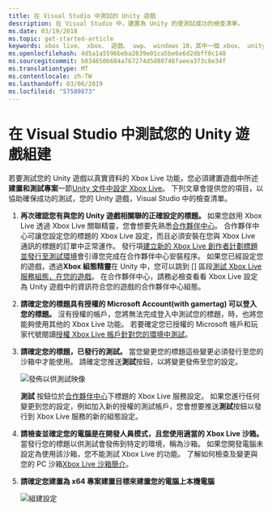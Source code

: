 ```yaml
---
title: 在 Visual Studio 中測試的 Unity 遊戲
description: 在 Visual Studio 中，建置為 Unity 的使測試成功的檢查清單。
ms.date: 03/19/2018
ms.topic: get-started-article
keywords: xbox live、 xbox、 遊戲、 uwp、 windows 10，其中一個 xbox、 unity
ms.openlocfilehash: 4d5a1a5596beba2839e01ca5be6e6d2dbff0c148
ms.sourcegitcommit: b034650b684a767274d5d88746faeea373c8e34f
ms.translationtype: MT
ms.contentlocale: zh-TW
ms.lasthandoff: 03/06/2019
ms.locfileid: "57589873"
---
```

# <a name="test-your-unity-game-build-in-visual-studio"></a>在 Visual Studio 中測試您的 Unity 遊戲組建

若要測試您的 Unity 遊戲以真實資料的 Xbox Live 功能，您必須建置遊戲中所述**建置和測試專案**一節[Unity 文件中設定 Xbox Live](configure-xbox-live-in-unity.md)。 下列文章會提供您的項目，以協助確保成功的測試，您的 Unity 遊戲，Visual Studio 中的檢查清單。

1. **再次確認您有與您的 Unity 遊戲相關聯的正確設定的標題。**
    如果您啟用 Xbox Live 透過 Xbox Live 關聯精靈，您會想要先熟悉[合作夥伴中心](https://partner.microsoft.com/dashboard)。 合作夥伴中心可讓您設定您的標題的 Xbox Live 設定，而且必須安裝在您與 Xbox Live 通訊的標題的訂單中正常運作。 發行項[建立新的 Xbox Live 創作者計劃標題並發行至測試環境](create-and-test-a-new-creators-title.md)會引導您完成在合作夥伴中心安裝程序。 如果您已經設定您的遊戲，透過**Xbox 組態精靈**在 Unity 中，您可以跳到 [] 區段[測試 Xbox Live 服務組態，在您的遊戲](create-and-test-a-new-creators-title.md#test-xbox-live-service-configuration-in-your-game)。 在合作夥伴中心，請務必檢查看看 Xbox Live 設定為 Unity 遊戲中的資訊符合您的遊戲的合作夥伴中心組態。

2. **請確定您的標題具有授權的 Microsoft Account(with gamertag) 可以登入您的標題。**
    沒有授權的帳戶，您將無法完成登入中測試您的標題，時，也將您能夠使用其他的 Xbox Live 功能。 若要確定您已授權的 Microsoft 帳戶和玩家代號閱讀[授權 Xbox Live 帳戶針對您的環境中測試](authorize-xbox-live-accounts.md)。

3. **請確定您的標題，已發行的測試。**
    當您變更您的標題這些變更必須發行至您的沙箱中才能使用。 請確定您推送**測試**按鈕，以將變更發佈至您的設定。

    ![發佈以供測試映像](../images/creators_udc/creators_udc_xboxlive_config_test.png)

    **測試** 按鈕位於[合作夥伴中心](https://partner.microsoft.com/dashboard)下標題的 Xbox Live 服務設定。 如果您進行任何變更到您的設定，例如加入新的授權的測試帳戶，您會想要推送**測試**按鈕以發行到 Xbox Live 服務的新的組態設定。

4. **請檢查並確定您的電腦是在開發人員模式，且您使用適當的 Xbox Live 沙箱。**
    當發行您的標題以供測試會發佈到特定的環境，稱為沙箱。 如果您開發電腦未設定為使用該沙箱，您不能測試 Xbox Live 的功能。 了解如何檢查及變更與您的 PC 沙箱[Xbox Live 沙箱簡介](xbox-live-sandboxes-creators.md)。

5. **請確定您建置為 x64 專案建置目標來建置您的電腦上本機電腦**

    ![組建設定](../images/unity/get-started-with-creators/vsBuildSettings.JPG)